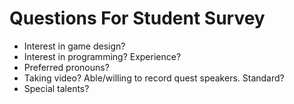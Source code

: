 # Questions For Student Survey

* Interest in game design?
* Interest in programming? Experience?
* Preferred pronouns?
* Taking video? Able/willing to record quest speakers. Standard?
* Special talents?
